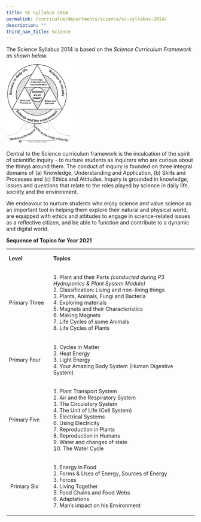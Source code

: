 ```yaml
---
title: SC Syllabus 2014
permalink: /curriculum/departments/science/sc-syllabus-2014/
description: ""
third_nav_title: Science
---
```

<p>The Science Syllabus 2014 is based on the&nbsp;<em class="">Science Curriculum Framework as shown below.</em></p>
<img src="/images/2021%20SCI%20-%20pic%201.png" 
     style="width:35%">
<p>Central to the Science curriculum framework is the inculcation of the spirit of scientific inquiry - to nurture students as inquirers who are curious about the things around them. The conduct of inquiry is founded on three integral domains of (a) Knowledge, Understanding and Application, (b) Skills and Processes and (c) Ethics and Attitudes. Inquiry is grounded in knowledge, issues and questions that relate to the roles played by science in daily life, society and the environment.</p>
<p>We endeavour to nurture students who enjoy science and value science as an important tool in helping them explore their natural and physical world, are equipped with ethics and attitudes to engage in science-related issues as a reflective citizen, and be able to function and contribute to a dynamic and digital world.</p>
<p><strong>Sequence of Topics for Year 2021</strong></p>
<table width="0">
<tbody>
<tr>
<td width="120">
<p><strong>Level</strong></p>
</td>
<td width="450">
<p><strong>Topics</strong></p>
</td>
</tr>
<tr>
<td width="120">
<p>Primary Three</p>
</td>
<td width="450">
<p>1. Plant and their Parts&nbsp;<em>(conducted during P3 Hydroponics &amp; Plant System Module)</em><br />2. Classification: Living and non-living things<br />3. Plants, Animals, Fungi and Bacteria<br />4. Exploring materials<br />5. Magnets and their Characteristics<br />6. Making Magnets<br />7. Life Cycles of some Animals<br />8. Life Cycles of Plants</p>
</td>
</tr>
<tr>
<td width="120">
<p>Primary Four</p>
</td>
<td width="450">
<p>1. Cycles in Matter<br />2. Heat Energy<br />3. Light Energy<br />4. Your Amazing Body System (Human Digestive System)</p>
</td>
</tr>
<tr>
<td width="120">
<p>Primary Five</p>
</td>
<td width="450">
<p>1. Plant Transport System<br />2. Air and the Respiratory System<br />3. The Circulatory System<br />4. The Unit of Life (Cell System)<br />5. Electrical Systems<br />6. Using Electricity<br />7. Reproduction in Plants<br />8. Reproduction in Humans<br />9. Water and changes of state<br />10. The Water Cycle</p>
</td>
</tr>
<tr>
<td width="120">
<p>&nbsp;Primary Six</p>
</td>
<td width="450">
<p>1. Energy in Food<br />2. Forms &amp; Uses of Energy, Sources of Energy<br />3. Forces<br />4. Living Together<br />5. Food Chains and Food Webs<br />6. Adaptations<br />7. Man&rsquo;s impact on his Environment</p>
</td>
</tr>
</tbody>
</table>